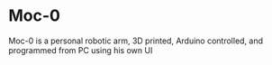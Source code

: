 # Moc-0
Moc-0 is a personal robotic arm, 3D printed, Arduino controlled, and programmed from PC using his own UI
